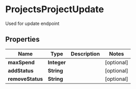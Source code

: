 

# ProjectsProjectUpdate

Used for update endpoint

## Properties

| Name | Type | Description | Notes |
|------------ | ------------- | ------------- | -------------|
|**maxSpend** | **Integer** |  |  [optional] |
|**addStatus** | **String** |  |  [optional] |
|**removeStatus** | **String** |  |  [optional] |



